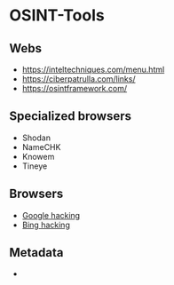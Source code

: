 # OSINT-Tools
  

## Webs
  - https://inteltechniques.com/menu.html
  - https://ciberpatrulla.com/links/
  - https://osintframework.com/
  
## Specialized browsers
  - Shodan
  - NameCHK
  - Knowem
  - Tineye

## Browsers
  - [Google hacking](https://github.com/strcolour/OSINT-Tools/tree/master/Browsers)
  - [Bing hacking](https://github.com/strcolour/OSINT-Tools/tree/master/Browsers)
  
## Metadata
  - 
